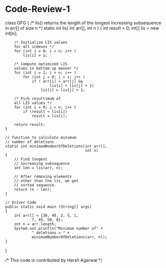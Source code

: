 # Code-Review-1
class GFG
{
    /* lis() returns the length
    of the longest increasing
    subsequence in arr[] of size n */
    static int lis( int arr[], int n )
    {
        int result = 0;
        int[] lis = new int[n];

		/* Initialize LIS values
		for all indexes */
        for (int i = 0; i < n; i++ )
            lis[i] = 1;

		/* Compute optimized LIS
		values in bottom up manner */
        for (int i = 1; i < n; i++ )
            for (int j = 0; j < i; j++ )
                if ( arr[i] > arr[j] &&
                        lis[i] < lis[j] + 1)
                    lis[i] = lis[j] + 1;

		/* Pick resultimum of
		all LIS values */
        for (int i = 0; i < n; i++ )
            if (result < lis[i])
                result = lis[i];

        return result;
    }

    // function to calculate minimum
    // number of deletions
    static int minimumNumberOfDeletions(int arr[],
                                        int n)
    {
        // Find longest
        // increasing subsequence
        int len = lis(arr, n);

        // After removing elements
        // other than the lis, we get
        // sorted sequence.
        return (n - len);
    }

    // Driver Code
    public static void main (String[] args)
    {
        int arr[] = {30, 40, 2, 5, 1,
                7, 45, 50, 8};
        int n = arr.length;
        System.out.println("Minimum number of" +
                " deletions = " +
                minimumNumberOfDeletions(arr, n));
    }
}

/* This code is contributed by Harsh Agarwal */
